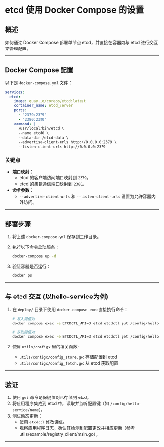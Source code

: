 # etcd 使用 Docker Compose 的设置

## 概述
如何通过 Docker Compose 部署单节点 etcd，并直接在容器内与 etcd 进行交互来管理配置。

---

## Docker Compose 配置
以下是 `docker-compose.yml` 文件：

```yaml
services:
  etcd:
    image: quay.io/coreos/etcd:latest
    container_name: etcd_server
    ports:
      - "2379:2379"
      - "2380:2380"
    command: |
      /usr/local/bin/etcd \
      --name etcd0 \
      --data-dir /etcd-data \
      --advertise-client-urls http://0.0.0.0:2379 \
      --listen-client-urls http://0.0.0.0:2379
```

### 关键点
- **端口映射：**
  - etcd 的客户端访问端口映射到 `2379`。
  - etcd 的集群通信端口映射到 `2380`。
- **命令参数：**
  - `--advertise-client-urls` 和 `--listen-client-urls` 设置为允许容器内外访问。

---

## 部署步骤

1. 将上述 `docker-compose.yml` 保存到工作目录。

2. 执行以下命令启动服务：

   ```bash
   docker-compose up -d
   ```

3. 验证容器是否运行：

   ```bash
   docker ps
   ```

---

## 与 etcd 交互 (以hello-service为例)

1. 在 `deploy/` 目录下使用 `docker-compose exec`直接执行命令：

   ```bash
   # 写入键值对
   docker compose exec -e ETCDCTL_API=3 etcd etcdctl put /config/hello-service/name "Alice"

   # 获取键值对
   docker compose exec -e ETCDCTL_API=3 etcd etcdctl get /config/hello-service --prefix
   ```
2. 使用 `utils/configx` 里的相关函数:
    - `utils/configx/config_store.go`: 存储配置到 etcd
    - `utils/configx/config_fetch.go`: 从 etcd 获取配置

---

## 验证

1. 使用 `get` 命令确保键值对已存储到 etcd。
2. 将应用程序集成到 etcd 中，读取并监听配置键（如 `/config/hello-service/name`）。
3. 测试动态更新：
   - 使用 `etcdctl` 修改键值。
   - 观察应用程序日志，确认其检测到配置更改并相应更新（参考utils/example/registry_client/main.go）。

---


